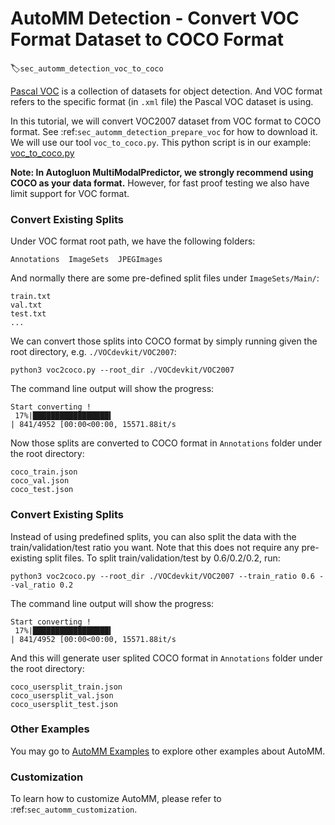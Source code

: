 # AutoMM Detection - Convert VOC Format Dataset to COCO Format
:label:`sec_automm_detection_voc_to_coco`

[Pascal VOC](http://host.robots.ox.ac.uk/pascal/VOC/) is a collection of datasets for object detection. 
And VOC format refers to the specific format (in `.xml` file) the Pascal VOC dataset is using.

In this tutorial, we will convert VOC2007 dataset from VOC format to COCO format. See :ref:`sec_automm_detection_prepare_voc` for how to download it.
We will use our tool `voc_to_coco.py`. This python script is in our example: [voc_to_coco.py](https://github.com/awslabs/autogluon/tree/master/examples/automm/object_detection/voc_to_coco.py) 

**Note: In Autogluon MultiModalPredictor, we strongly recommend using COCO as your data format.** However, for fast proof testing we also have limit support for VOC format.

### Convert Existing Splits

Under VOC format root path, we have the following folders:

```
Annotations  ImageSets  JPEGImages
```

And normally there are some pre-defined split files under `ImageSets/Main/`:

```
train.txt
val.txt
test.txt
...
```

We can convert those splits into COCO format by simply running given the root directory, e.g. `./VOCdevkit/VOC2007`:

```
python3 voc2coco.py --root_dir ./VOCdevkit/VOC2007
```

The command line output will show the progress:

```
Start converting !
 17%|█████████████████▍                                                                                  | 841/4952 [00:00<00:00, 15571.88it/s
```

Now those splits are converted to COCO format in `Annotations` folder under the root directory:
```
coco_train.json
coco_val.json
coco_test.json
```

### Convert Existing Splits

Instead of using predefined splits, you can also split the data with the train/validation/test ratio you want.
Note that this does not require any pre-existing split files. To split train/validation/test by 0.6/0.2/0.2, run:

```
python3 voc2coco.py --root_dir ./VOCdevkit/VOC2007 --train_ratio 0.6 --val_ratio 0.2
```

The command line output will show the progress:

```
Start converting !
 17%|█████████████████▍                                                                                  | 841/4952 [00:00<00:00, 15571.88it/s
```

And this will generate user splited COCO format in `Annotations` folder under the root directory:

```
coco_usersplit_train.json
coco_usersplit_val.json
coco_usersplit_test.json
```

### Other Examples

You may go to [AutoMM Examples](https://github.com/awslabs/autogluon/tree/master/examples/automm) to explore other examples about AutoMM.

### Customization
To learn how to customize AutoMM, please refer to :ref:`sec_automm_customization`.
